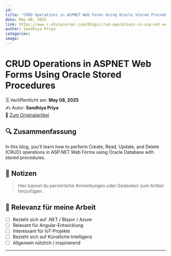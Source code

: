 ```yaml
---
id: 
title: "CRUD Operations in ASPNET Web Forms Using Oracle Stored Procedures"
date: May 08, 2025
link: https://www.c-sharpcorner.com/Blogs/crud-operations-in-asp-net-web-forms-using-oracle-stored-procedures
author: Sandhiya Priya
categories: 
image: 
---
```


# CRUD Operations in ASPNET Web Forms Using Oracle Stored Procedures

🗓️ Veröffentlicht am: **May 08, 2025**  
✍️ Autor: **Sandhiya Priya**  
🔗 [Zum Originalartikel](https://www.c-sharpcorner.com/Blogs/crud-operations-in-asp-net-web-forms-using-oracle-stored-procedures)

## 🔍 Zusammenfassung

In this blog, you&#39;ll learn how to perform Create, Read, Update, and Delete (CRUD) operations in ASP.NET Web Forms using Oracle Database with stored procedures.

## 📌 Notizen

> Hier kannst du persönliche Anmerkungen oder Gedanken zum Artikel hinzufügen.

## 🧠 Relevanz für meine Arbeit

- [ ] Bezieht sich auf .NET / Blazor / Azure
- [ ] Relevant für Angular-Entwicklung
- [ ] Interessant für IoT-Projekte
- [ ] Bezieht sich auf Künstliche Intelligenz
- [ ] Allgemein nützlich / inspirierend

---
